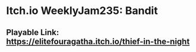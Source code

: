 # Itch.io WeeklyJam235: Bandit
## Playable Link: https://elitefouragatha.itch.io/thief-in-the-night

 
